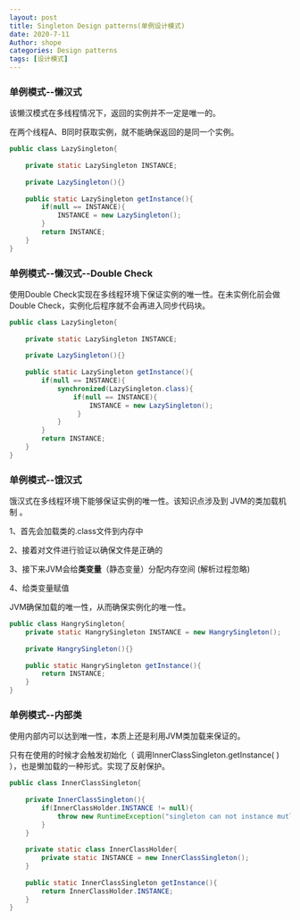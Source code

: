 ```yaml
---
layout: post
title: Singleton Design patterns(单例设计模式)
date: 2020-7-11
Author: shope
categories: Design patterns
tags: [设计模式]
---
```


### 单例模式--懒汉式

该懒汉模式在多线程情况下，返回的实例并不一定是唯一的。

在两个线程A、B同时获取实例，就不能确保返回的是同一个实例。

```java
public class LazySingleton{
    
    private static LazySingleton INSTANCE;
    
    private LazySingleton(){}
    
    public static LazySingleton getInstance(){
        if(null == INSTANCE){
            INSTANCE = new LazySingleton();
        }
        return INSTANCE;
    }
}
```

### 单例模式--懒汉式--Double Check

使用Double Check实现在多线程环境下保证实例的唯一性。在未实例化前会做Double Check，实例化后程序就不会再进入同步代码块。

```java
public class LazySingleton{
    
    private static LazySingleton INSTANCE;
    
    private LazySingleton(){}
    
    public static LazySingleton getInstance(){
        if(null == INSTANCE){
            synchronized(LazySingleton.class){
                if(null == INSTANCE){
                    INSTANCE = new LazySingleton();
                 }
            }
        }
        return INSTANCE;
    }
}
```

### 单例模式--饿汉式

饿汉式在多线程环境下能够保证实例的唯一性。该知识点涉及到 JVM的类加载机制 。

1、首先会加载类的.class文件到内存中

2、接着对文件进行验证以确保文件是正确的

3、接下来JVM会给**类变量**（静态变量）分配内存空间 (解析过程忽略)

4、给类变量赋值

JVM确保加载的唯一性，从而确保实例化的唯一性。

```java
public class HangrySingleton{
    private static HangrySingleton INSTANCE = new HangrySingleton();
    
    private HangrySingleton(){}
    
    public static HangrySingleton getInstance(){
        return INSTANCE;
    }
}
```

### 单例模式--内部类

使用内部内可以达到唯一性，本质上还是利用JVM类加载来保证的。

只有在使用的时候才会触发初始化（ 调用InnerClassSingleton.getInstance( ) ），也是懒加载的一种形式。实现了反射保护。

```java
public class InnerClassSingleton{
    
    private InnerClassSingleton(){
        if(InnerClassHolder.INSTANCE != null){
            throw new RuntimeException("singleton can not instance mutli instance.");
        }
    }
    
    private static class InnerClassHolder{
        private static INSTANCE = new InnerClassSingleton();
    }
    
    public static InnerClassSingleton getInstance(){
        return InnerClassHolder.INSTANCE;
    }
}
```

